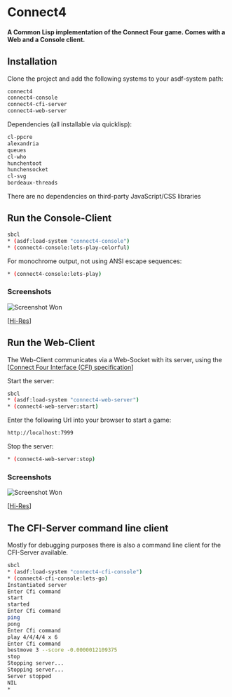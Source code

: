 # Connect4
#### A Common Lisp implementation of the Connect Four game. Comes with a Web and a Console client.

## Installation

Clone the project and add the following systems to your asdf-system path:

```bash
connect4
connect4-console
connect4-cfi-server
connect4-web-server
```

Dependencies (all installable via quicklisp):

```bash
cl-ppcre
alexandria
queues
cl-who
hunchentoot
hunchensocket
cl-svg
bordeaux-threads
```
There are no dependencies on third-party JavaScript/CSS libraries

## Run the Console-Client

```bash
sbcl
* (asdf:load-system "connect4-console")
* (connect4-console:lets-play-colorful)
```
For monochrome output, not using ANSI escape sequences:
```bash
* (connect4-console:lets-play)
```

### Screenshots

![Screenshot Won](https://raw.github.com/frechmatz/connect4/master/screenshots/lowres-console-1.jpg)

[[Hi-Res](https://raw.github.com/frechmatz/connect4/master/screenshots/highres-console-1.jpg)]

## Run the Web-Client

The Web-Client communicates via a Web-Socket with its server, using the [[Connect Four Interface (CFI) specification](https://raw.github.com/frechmatz/connect4/master/doc/cfi-interface.txt)]

Start the server:
```bash
sbcl
* (asdf:load-system "connect4-web-server")
* (connect4-web-server:start)
```
Enter the following Url into your browser to start a game:
```bash
http://localhost:7999
```
Stop the server: 
```bash
* (connect4-web-server:stop)
```

### Screenshots

![Screenshot Won](https://raw.github.com/frechmatz/connect4/master/screenshots/Connect4-2016-10-03-001-lowres.jpg)

[[Hi-Res](https://raw.github.com/frechmatz/connect4/master/screenshots/Connect4-2016-10-03-001-hires.png)]


## The CFI-Server command line client

Mostly for debugging purposes there is also a command line client for the CFI-Server available.

```bash
sbcl
* (asdf:load-system "connect4-cfi-console")
* (connect4-cfi-console:lets-go)
Instantiated server
Enter Cfi command
start
started
Enter Cfi command
ping
pong
Enter Cfi command
play 4/4/4/4 x 6
Enter Cfi command
bestmove 3 --score -0.0000012109375
stop
Stopping server...
Stopping server...
Server stopped
NIL
*
```





